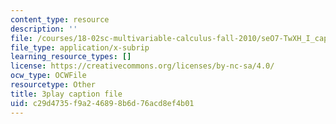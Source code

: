 ```yaml
---
content_type: resource
description: ''
file: /courses/18-02sc-multivariable-calculus-fall-2010/seO7-TwXH_I_captions.vtt
file_type: application/x-subrip
learning_resource_types: []
license: https://creativecommons.org/licenses/by-nc-sa/4.0/
ocw_type: OCWFile
resourcetype: Other
title: 3play caption file
uid: c29d4735-f9a2-4689-8b6d-76acd8ef4b01
---
```

